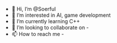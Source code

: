 - 👋 Hi, I’m @Soerful
- 👀 I’m interested in AI, game development
- 🌱 I’m currently learning C++
- 💞️ I’m looking to collaborate on -
- 📫 How to reach me -

<!---
Soerful/Soerful is a ✨ special ✨ repository because its `README.md` (this file) appears on your GitHub profile.
You can click the Preview link to take a look at your changes.
--->
